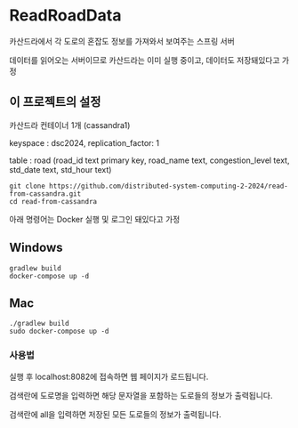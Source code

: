 # ReadRoadData
카산드라에서 각 도로의 혼잡도 정보를 가져와서 보여주는 스프링 서버

데이터를 읽어오는 서버이므로 카산드라는 이미 실행 중이고, 데이터도 저장돼있다고 가정

## 이 프로젝트의 설정

카산드라 컨테이너 1개 (cassandra1)

keyspace : dsc2024, replication_factor: 1

table : road (road_id text primary key, road_name text, congestion_level text, std_date text, std_hour text)

```
git clone https://github.com/distributed-system-computing-2-2024/read-from-cassandra.git
cd read-from-cassandra
```

아래 명령어는 Docker 실행 및 로그인 돼있다고 가정

## Windows

```
gradlew build
docker-compose up -d
```

## Mac

```
./gradlew build
sudo docker-compose up -d
```

### 사용법

실행 후 localhost:8082에 접속하면 웹 페이지가 로드됩니다.

검색란에 도로명을 입력하면 해당 문자열을 포함하는 도로들의 정보가 출력됩니다.

검색란에 all을 입력하면 저장된 모든 도로들의 정보가 출력됩니다.


